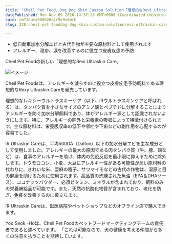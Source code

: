 ```yaml
---
title: "Cheil Pet Food、Dog Dog Skin Custom Solution「理想的なRevi Ultraskin Care」"
datePublished: Mon Nov 09 2020 14:37:26 GMT+0000 (Coordinated Universal Time)
cuid: cm73dura900020ajr9e9x0mrh
slug: 320-cheil-pet-fooddog-dog-skin-custom-solutionrevi-ultraskin-care

---
```



- 低自動車加水分解エビと古代作物が主要な原材料として使用されます
- アレルギー、湿疹、涙を改善するのに役立つ皮膚疾患の予防

Cheil Pet Foodの新しい「理想的なRevi Ultraskin Care」

![イメージ](https://cdn.hashnode.com/res/hashnode/image/upload/v1739453752431/9efe9b44-626a-498c-bba7-4e9e57aec230.jpeg)

Cheil Pet Foodsは、アレルギーを減らすのに役立つ皮膚疾患予防飼料である理想的なRexy Ultraskin Careを発売しています。

理想的なレキシーウルトラスキーケア（以下、IRウルトラスキンケアと呼ばれる）は、タンパク質を小さなサイズのアミノ酸とペプチドに分解することによりアレルギーを防ぐ加水分解飼料であり、体がアレルギー源として認識されないようにします。特に、アレルギーの除外と栄養素の吸収によって特徴付けられます。主な原材料は、栄養吸収率の低下や嘔吐や下痢などの副作用を心配するのが容易でした。

IR Ultraskin Careは、平均500DA（Dalton）以下の加水分解エビを主な成分として使用しました。アレルギーの最大の原因である肉タンパク質（牛、豚、鶏など）は、食事のアレルギーを助け、体内の免疫反応を最小限に抑えるために除外します。トウモロコシ、小麦、大豆にアレルギー性がある可能性が高い原材料の代わりに、きれいな米、亜麻の種子、サツマイモなどの古代の作物は、湿原と目の健康を助けるために使用されます。高品質の洗練された魚油（EPA＆DHAソース）、ココナッツパウダー、必須ビタミン、ミネラルが含まれており、飼料のみの栄養補給品が可能です。また、天然の抗酸化物質が含まれており、老化を防ぎ、免疫を改善するのに役立ちます。

IR Ultraskin Careは、獣医病院やペットショップなどのオフライン店で購入できます。

Yoo Seok -Hoは、Cheil Pet Foodのペットフードマーケティングチームの責任者であると述べています。 「これは可能なので、犬の健康を考える仲間から多くの注意を払うことを期待しています。